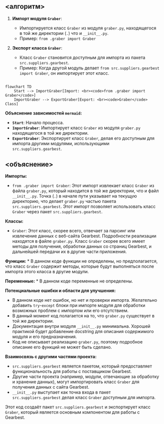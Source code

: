## <алгоритм>

1. **Импорт модуля `Graber`**:
   - Импортируется класс `Graber` из модуля `graber.py`, находящегося в той же директории (`.`) что и `__init__.py`.
   - Пример: `from .graber import Graber`

2. **Экспорт класса `Graber`**:
   -  Класс `Graber` становится доступным для импорта из пакета `src.suppliers.gearbest`.
   - Пример: Когда другой модуль делает `from src.suppliers.gearbest import Graber`, он импортирует этот класс.

## <mermaid>

```mermaid
flowchart TD
    Start --> ImportGraber[Import: <br><code>from .graber import Graber</code>]
    ImportGraber --> ExportGraber[Export: <br><code>Graber</code> Class]
```

**Объяснение зависимостей `mermaid`:**

*   **`Start`**: Начало процесса.
*   **`ImportGraber`**: Импортирует класс `Graber` из модуля `graber.py` находящегося в той же директории.
*   **`ExportGraber`**: Экспортирует класс `Graber`, делая его доступным для импорта другими модулями, использующими `src.suppliers.gearbest`.

## <объяснение>

**Импорты:**

*   `from .graber import Graber`: Этот импорт извлекает класс `Graber` из файла `graber.py`, который находится в той же директории, что и файл `__init__.py`. Точка (`.`) в начале пути указывает на текущую директорию, что делает `graber.py` частью пакета `src.suppliers.gearbest`. Этот импорт позволяет использовать класс `Graber` через пакет `src.suppliers.gearbest`.

**Классы:**

*   `Graber`: Этот класс, скорее всего, отвечает за парсинг или извлечение данных с веб-сайта Gearbest. Подробности реализации находятся в файле `graber.py`.  Класс `Graber` скорее всего имеет методы для получения, обработки данных со страниц Gearbest, и дальнейшей передачи их в другие части приложения.

**Функции:**
    * В данном коде функции не определены, но предполагается, что класс `Graber` содержит методы, которые будут выполняться после импорта этого класса в другие модули.

**Переменные:**
    * В данном коде переменные не определены.

**Потенциальные ошибки и области для улучшения:**

*   В данном коде нет ошибок, но нет и проверки импорта. Желательно добавить `try`-`except` блоки при импорте модуля для обработки возможных проблем с импортом или его отсутствием.
*   В данный момент код полагается на то, что `graber.py` существует в той же директории.
*   Документация внутри модуля `__init__.py` минимальна. Хорошей практикой будет добавление docstring для описания содержимого модуля и его предназначения.
*   Код не описывает реализацию `graber.py`, поэтому подробное описание его функций не может быть сделано.

**Взаимосвязь с другими частями проекта:**

*   `src.suppliers.gearbest` является пакетом, который предоставляет функциональность для работы с поставщиком Gearbest.
*   Другие части проекта (например, модули, отвечающие за обработку и хранение данных), могут импортировать класс `Graber` для получения данных с сайта Gearbest.
*  `__init__.py` выступает как точка входа в пакет `src.suppliers.gearbest` делая класс `Graber` доступным для импорта.

Этот код создаёт пакет `src.suppliers.gearbest` и экспортирует класс `Graber`, который является основным компонентом для работы с Gearbest.